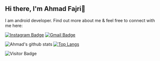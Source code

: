 ## Hi there, I'm Ahmad Fajri👋

I am android developer. Find out more about me & feel free to connect with me here:

[![Instagram Badge](https://img.shields.io/badge/-ahmadfajrii-ff69b4?style=flat-square&logo=instagram&logoColor=white&link=https://instagram.com/ahmadfajrii/)](https://instagram.com/rizki_kurniaa)
[![Gmail Badge](https://img.shields.io/badge/-ahmadfajri.fajri6@gmail.com-c14438?style=flat-square&logo=Gmail&logoColor=white&link=mailto:ahmadfajri.fajri6@gmail.com)](mailto:rizkikurniawan1797@gmail.com)

![Ahmad's github stats](https://github-readme-stats.vercel.app/api?username=ahmadfajri&show_icons=true&theme=merko) [![Top Langs](https://github-readme-stats.vercel.app/api/top-langs/?username=ahmadfajri&layout=compact)](https://github.com/ahmadfajri/github-readme-stats) 

![Visitor Badge](https://visitor-badge.laobi.icu/badge?page_id=ahmadfajri)
